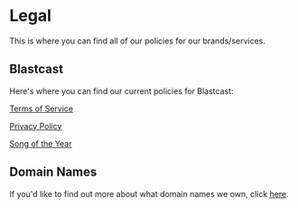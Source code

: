 # Legal
This is where you can find all of our policies for our brands/services.

## Blastcast
Here's where you can find our current policies for Blastcast:

[Terms of Service](https://secisit.com/legal/blastcast/tos)

[Privacy Policy](https://secisit.com/legal/blastcast/pp)

[Song of the Year](https://secisit.com/legal/blastcast/soty)

## Domain Names
If you'd like to find out more about what domain names we own, click [here](https://secisit.com/domainnames).
